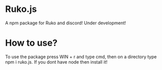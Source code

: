 # Ruko.js
A npm package for Ruko and discord! Under development!
# How to use?
To use the package press WIN + r and type cmd, then on a directory type npm i ruko.js. If you dont have node then install it!
#
